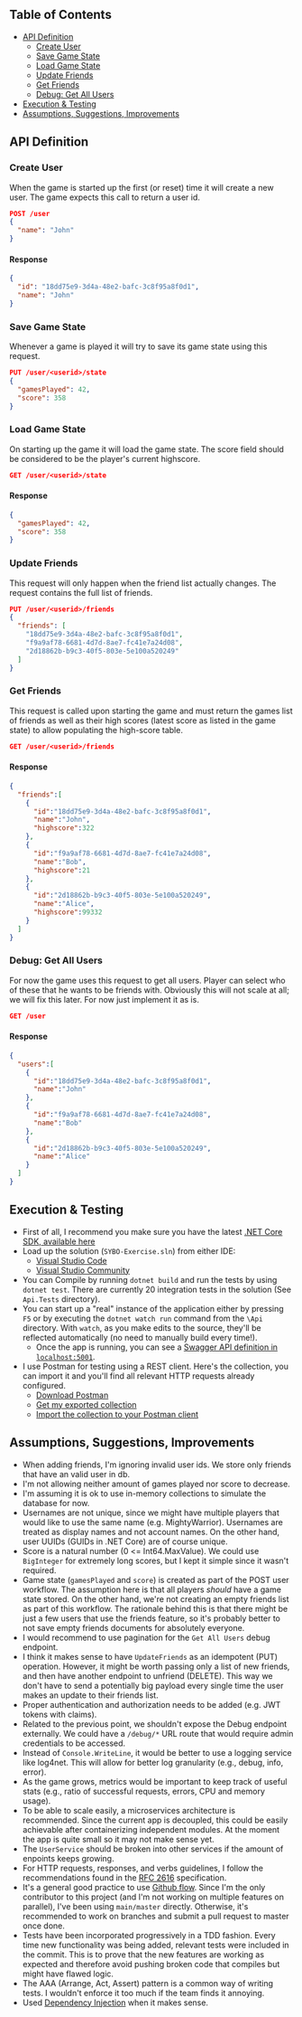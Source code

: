 ## Table of Contents

- [API Definition](#api-definition)
  * [Create User](#create-user)
  * [Save Game State](#save-game-state)
  * [Load Game State](#load-game-state)
  * [Update Friends](#update-friends)
  * [Get Friends](#get-friends)
  * [Debug: Get All Users](#debug--get-all-users)
- [Execution & Testing](#execution---testing)
- [Assumptions, Suggestions, Improvements](#assumptions--suggestions--improvements)

## API Definition

### Create User

When the game is started up the first (or reset) time it will create a new user. The game expects this call to return a user id.

```json
POST /user
{
  "name": "John"
}
```

#### Response

```json
{
  "id": "18dd75e9-3d4a-48e2-bafc-3c8f95a8f0d1",
  "name": "John"
}
```

### Save Game State

Whenever a game is played it will try to save its game state using this request.

```json
PUT /user/<userid>/state
{
  "gamesPlayed": 42,
  "score": 358
}
```

### Load Game State

On starting up the game it will load the game state. The score field should be considered to be the player's current highscore.

```json
GET /user/<userid>/state
```

#### Response

```json
{
  "gamesPlayed": 42,
  "score": 358
}
```

### Update Friends

This request will only happen when the friend list actually changes. The request contains the full list of friends.

```json
PUT /user/<userid>/friends
{
  "friends": [
    "18dd75e9-3d4a-48e2-bafc-3c8f95a8f0d1",
    "f9a9af78-6681-4d7d-8ae7-fc41e7a24d08",
    "2d18862b-b9c3-40f5-803e-5e100a520249"
  ]
}
```

### Get Friends

This request is called upon starting the game and must return the games list of friends as well as their high scores (latest score as listed in the game state) to allow populating the high-score table.

```json
GET /user/<userid>/friends
```

#### Response

```json
{
  "friends":[
    {
      "id":"18dd75e9-3d4a-48e2-bafc-3c8f95a8f0d1",
      "name":"John",
      "highscore":322
    },
    {
      "id":"f9a9af78-6681-4d7d-8ae7-fc41e7a24d08",
      "name":"Bob",
      "highscore":21
    },
    {
      "id":"2d18862b-b9c3-40f5-803e-5e100a520249",
      "name":"Alice",
      "highscore":99332
    }
  ]
}
```

### Debug: Get All Users

For now the game uses this request to get all users. Player can select who of these that he wants to be friends with. Obviously this will not scale at all; we will fix this later. For now just implement it as is.

```json
GET /user
```

#### Response

```json
{
  "users":[
    {
      "id":"18dd75e9-3d4a-48e2-bafc-3c8f95a8f0d1",
      "name":"John"
    },
    {
      "id":"f9a9af78-6681-4d7d-8ae7-fc41e7a24d08",
      "name":"Bob"
    },
    {
      "id":"2d18862b-b9c3-40f5-803e-5e100a520249",
      "name":"Alice"
    }
  ]
}
```

## Execution & Testing

- First of all, I recommend you make sure you have the latest [.NET Core SDK, available here](https://dotnet.microsoft.com/download)
- Load up the solution (`SYBO-Exercise.sln`) from either IDE:
  - [Visual Studio Code](https://code.visualstudio.com/)
  - [Visual Studio Community](https://visualstudio.microsoft.com/vs/community/)
- You can Compile by running `dotnet build` and run the tests by using `dotnet test`. There are currently 20 integration tests in the solution (See `Api.Tests` directory).
- You can start up a "real" instance of the application either by pressing `F5` or by executing the `dotnet watch run` command from the `\Api` directory. With `watch`, as you make edits to the source, they'll be reflected automatically (no need to manually build every time!).
  - Once the app is running, you can see a [Swagger API definition in `localhost:5001`](https://localhost:5001/swagger/index.html).
- I use Postman for testing using a REST client. Here's the collection, you can import it and you'll find all relevant HTTP requests already configured.
  - [Download Postman](https://www.postman.com/downloads/)
  - [Get my exported collection](../../raw/main/Postman%20Collection%20Export.postman_collection.json)
  - [Import the collection to your Postman client](https://www.softwaretestinghelp.com/postman-collections-import-export-generate-code/)

## Assumptions, Suggestions, Improvements

- When adding friends, I'm ignoring invalid user ids. We store only friends that have an valid user in db.
- I'm not allowing neither amount of games played nor score to decrease.
- I'm assuming it is ok to use in-memory collections to simulate the database for now.
- Usernames are not unique, since we might have multiple players that would like to use the same name (e.g. MightyWarrior). Usernames are treated as display names and not account names. On the other hand, user UUIDs (GUIDs in .NET Core) are of course unique.
- Score is a natural number (0 <= Int64.MaxValue). We could use `BigInteger` for extremely long scores, but I kept it simple since it wasn't required.
- Game state (`gamesPlayed` and `score`) is created as part of the POST user workflow. The assumption here is that all players _should_ have a game state stored. On the other hand, we're not creating an empty friends list as part of this workflow. The rationale behind this is that there might be just a few users that use the friends feature, so it's probably better to not save empty friends documents for absolutely everyone.
- I would recommend to use pagination for the `Get All Users` debug endpoint.
- I think it makes sense to have `UpdateFriends` as an idempotent (PUT) operation. However, it might be worth passing only a list of new friends, and then have another endpoint to unfriend (DELETE). This way we don't have to send a potentially big payload every single time the user makes an update to their friends list.
- Proper authentication and authorization needs to be added (e.g. JWT tokens with claims).
- Related to the previous point, we shouldn't expose the Debug endpoint externally. We could have a `/debug/*` URL route that would require admin credentials to be accessed.
- Instead of `Console.WriteLine`, it would be better to use a logging service like log4net. This will allow for better log granularity (e.g., debug, info, error).
- As the game grows, metrics would be important to keep track of useful stats (e.g., ratio of successful requests, errors, CPU and memory usage).
- To be able to scale easily, a microservices architecture is recommended. Since the current app is decoupled, this could be easily achievable after containerizing independent modules. At the moment the app is quite small so it may not make sense yet.
- The `UserService` should be broken into other services if the amount of enpoints keeps growing.
- For HTTP requests, responses, and verbs guidelines, I follow the recommendations found in the [RFC 2616](https://www.w3.org/Protocols/rfc2616/rfc2616.html) specification.
- It's a general good practice to use [Github flow](https://guides.github.com/introduction/flow/). Since I'm the only contributor to this project (and I'm not working on multiple features on parallel), I've been using `main/master` directly. Otherwise, it's recommended to work on branches and submit a pull request to master once done.
- Tests have been incorporated progressively in a TDD fashion. Every time new functionality was being added, relevant tests were included in the commit. This is to prove that the new features are working as expected and therefore avoid pushing broken code that compiles but might have flawed logic.
- The AAA (Arrange, Act, Assert) pattern is a common way of writing tests. I wouldn't enforce it too much if the team finds it annoying.
- Used [Dependency Injection](https://docs.microsoft.com/en-us/aspnet/core/fundamentals/dependency-injection?view=aspnetcore-3.1#services-injected-into-startup) when it makes sense.
